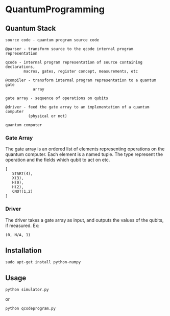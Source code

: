 # QuantumProgramming


## Quantum Stack

    source code - quantum program source code

    @parser - transform source to the qcode internal program representation

    qcode - internal program representation of source containing declarations,
            macros, gates, register concept, measurements, etc

    @compiler - transform internal program representation to a quantum gate
                array

    gate array - sequence of operations on qubits

    @driver - feed the gate array to an implementation of a quantum computer
              (physical or not)

    quantum computer


### Gate Array

The gate array is an ordered list of elements representing operations on the
quantum computer. Each element is a named tuple. The type represent the
operation and the fields which qubit to act on etc.

    [
       START(4),
       X(3),
       H(0),
       H(2),
       CNOT(1,2)
    ]


### Driver

The driver takes a gate array as input, and outputs the values of the
qubits, if measured. Ex:

    (0, N/A, 1)


## Installation

    sudo apt-get install python-numpy


## Usage

    python simulator.py

or

    python qcodeprogram.py
